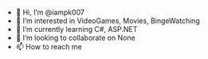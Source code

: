 - 👋 Hi, I’m @iampk007
- 👀 I’m interested in VideoGames, Movies, BingeWatching
- 🌱 I’m currently learning C#, ASP.NET
- 💞️ I’m looking to collaborate on None
- 📫 How to reach me 

<!---
iampk007/iampk007 is a ✨ special ✨ repository because its `README.md` (this file) appears on your GitHub profile.
You can click the Preview link to take a look at your changes.
--->
